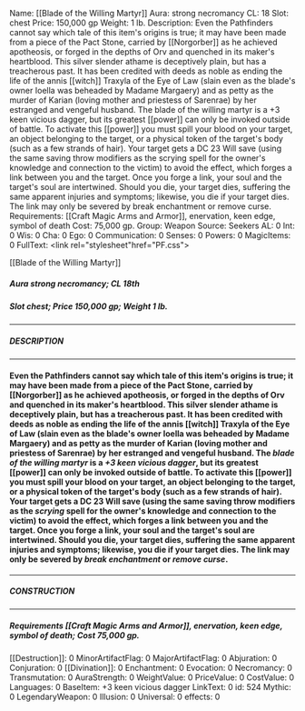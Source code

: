 Name: [[Blade of the Willing Martyr]]
Aura: strong necromancy
CL: 18
Slot: chest
Price: 150,000 gp
Weight: 1 lb.
Description: Even the Pathfinders cannot say which tale of this item's origins is true; it may have been made from a piece of the Pact Stone, carried by [[Norgorber]] as he achieved apotheosis, or forged in the depths of Orv and quenched in its maker's heartblood. This silver slender athame is deceptively plain, but has a treacherous past. It has been credited with deeds as noble as ending the life of the annis [[witch]] Traxyla of the Eye of Law (slain even as the blade's owner Ioella was beheaded by Madame Margaery) and as petty as the murder of Karian (loving mother and priestess of Sarenrae) by her estranged and vengeful husband. The blade of the willing martyr is a +3 keen vicious dagger, but its greatest [[power]] can only be invoked outside of battle. To activate this [[power]] you must spill your blood on your target, an object belonging to the target, or a physical token of the target's body (such as a few strands of hair). Your target gets a DC 23 Will save (using the same saving throw modifiers as the scrying spell for the owner's knowledge and connection to the victim) to avoid the effect, which forges a link between you and the target. Once you forge a link, your soul and the target's soul are intertwined. Should you die, your target dies, suffering the same apparent injuries and symptoms; likewise, you die if your target dies. The link may only be severed by break enchantment or remove curse.
Requirements: [[Craft Magic Arms and Armor]], enervation, keen edge, symbol of death
Cost: 75,000 gp.
Group: Weapon
Source: Seekers
AL: 0
Int: 0
Wis: 0
Cha: 0
Ego: 0
Communication: 0
Senses: 0
Powers: 0
MagicItems: 0
FullText: <link rel="stylesheet"href="PF.css"><div class="heading"><p class="alignleft">[[Blade of the Willing Martyr]]</p><div style="clear: both;"></div></div><div><h5><b>Aura </b>strong necromancy; <b>CL </b>18th</h5><h5><b>Slot </b>chest; <b>Price </b>150,000 gp; <b>Weight </b>1 lb.</h5></div><hr/><div><h5><b>DESCRIPTION</b></h5></div><hr/><div><h4><p>Even the Pathfinders cannot say which tale of this item's origins is true; it may have been made from a piece of the Pact Stone, carried by [[Norgorber]] as he achieved apotheosis, or forged in the depths of Orv and quenched in its maker's heartblood. This silver slender athame is deceptively plain, but has a treacherous past. It has been credited with deeds as noble as ending the life of the annis [[witch]] Traxyla of the Eye of Law (slain even as the blade's owner Ioella was beheaded by Madame Margaery) and as petty as the murder of Karian (loving mother and priestess of Sarenrae) by her estranged and vengeful husband. The <i>blade of the willing martyr</i> is a <i>+3 keen vicious dagger</i>, but its greatest [[power]] can only be invoked outside of battle. To activate this [[power]] you must spill your blood on your target, an object belonging to the target, or a physical token of the target's body (such as a few strands of hair). Your target gets a DC 23 Will save (using the same saving throw modifiers as the <i>scrying</i> spell for the owner's knowledge and connection to the victim) to avoid the effect, which forges a link between you and the target. Once you forge a link, your soul and the target's soul are intertwined. Should you die, your target dies, suffering the same apparent injuries and symptoms; likewise, you die if your target dies. The link may only be severed by <i>break enchantment</i> or <i>remove curse</i>.</p></h4></div><hr/><div><h5><b>CONSTRUCTION</b></h5></div><hr/><div><h5><b>Requirements </b>[[Craft Magic Arms and Armor]], <i>enervation</i>, <i>keen edge</i>, <i>symbol of death</i>; <b>Cost </b>75,000 gp.</h5></div>
[[Destruction]]: 0
MinorArtifactFlag: 0
MajorArtifactFlag: 0
Abjuration: 0
Conjuration: 0
[[Divination]]: 0
Enchantment: 0
Evocation: 0
Necromancy: 0
Transmutation: 0
AuraStrength: 0
WeightValue: 0
PriceValue: 0
CostValue: 0
Languages: 0
BaseItem: +3 keen vicious dagger
LinkText: 0
id: 524
Mythic: 0
LegendaryWeapon: 0
Illusion: 0
Universal: 0
effects: 0
